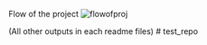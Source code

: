Flow of the project
![flowofproj](https://github.com/user-attachments/assets/fbb6ee35-2028-42db-a11d-6ce72b8a2a96)


(All other outputs in each readme files)
#   t e s t _ r e p o  
 